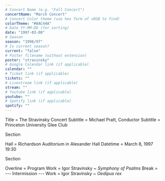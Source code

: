```yaml
---
# Concert Name (e.g. "Fall Concert")
concertName: "March Concert"
# Concert Color theme (use hex form of sRGB to find)
colorTheme: "#8AC44A"
# Date YY-MM-DD (for sorting)
date: "1997-03-08"
# Season
season: "1996/97"
# Is current season?
current: "false"
# Poster filename (without extension)
poster: "stravinsky"
# Google Calendar link (if applicable)
calendar: ""
# Ticket link (if applicable)
tickets: ""
# Livestream link (if applicable)
stream: ""
# Youtube link (if applicable)
youtube: ""
# Spotify link (if applicable)
spotify: ""
---
```

Title = The Stravinsky Concert
Subtitle = Michael Pratt, Conductor
Subtitle = Princeton University Glee Club

Section

Hall = Richardson Auditorium in Alexander Hall
Datetime = March 8, 1997 19:30

Section

Overline = Program
Work = Igor Stravinsky ~ *Symphony of Psalms*
Break = --- Intermission ---
Work = Igor Stravinsky ~ *Oedipus rex*
